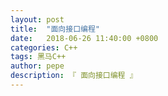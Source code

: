 ```yaml
---
layout: post
title:  "面向接口编程"
date:   2018-06-26 11:40:00 +0800
categories: C++
tags: 黑马C++
author: pepe
description: 『 面向接口编程 』
---
```



    

    
    
    
    
    
    
    
    
    
    
    
    
    
    
    
    
    
    
    
    
    
    
    
    
    
    
    
    
    
    
    
    
    
    
    
    
    
    
    
    
    
    
    
    
    
    
    
    
    
    
    
    
    
    
    
    
    
    
    
    
    
    
    












